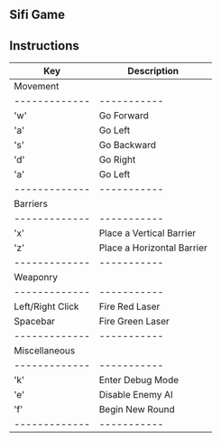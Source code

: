## Sifi Game

## Instructions

| Key | Description          |
| ------------- | ----------- |
| Movement |
| ------------- | ----------- |
| 'w' | Go Forward |
| 'a' | Go Left |
| 's' | Go Backward |
| 'd' | Go Right |
| 'a' | Go Left |
| ------------- | ----------- |
| Barriers |
| ------------- | ----------- |
| 'x' | Place a Vertical Barrier |
| 'z' | Place a Horizontal Barrier |
| ------------- | ----------- |
| Weaponry |
| ------------- | ----------- |
| Left/Right Click | Fire Red Laser |
| Spacebar | Fire Green Laser |
| ------------- | ----------- |
| Miscellaneous |
| ------------- | ----------- |
| 'k' | Enter Debug Mode |
| 'e' | Disable Enemy AI |
| 'f' | Begin New Round |
| ------------- | ----------- |

